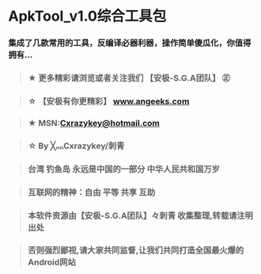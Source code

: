 # ApkTool\_v1.0综合工具包 #



### 集成了几款常用的工具，反编译必器利器，操作简单傻瓜化，你值得拥有... ###


###  ###

> ### ★   更多精彩请浏览或者关注我们 【安极-S.G.A团队】 ㊣ ###

> ### ☆       【安极有你更精彩】 www.angeeks.com ###

> ### ★           MSN:Cxrazykey@hotmail.com ###

> ### ☆               By ╳灬Cxrazykey/刺青 ###
###  ###

> ### 台湾 钓鱼岛 永远是中国的一部分 中华人民共和国万岁 ###

> ### 互联网的精神：自由 平等 共享 互助 ###

> ### 本软件资源由【安极-S.G.A团队】々刺青 收集整理,转载请注明出处 ###

> ### 否则强烈鄙视,请大家共同监督,让我们共同打造全国最火爆的Android网站 ###
